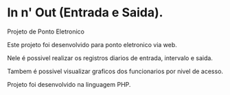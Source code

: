 # In n' Out (Entrada e Saida).
Projeto de Ponto Eletronico

Este projeto foi desenvolvido para ponto eletronico via web.

Nele é possivel realizar os registros diarios de entrada, intervalo e saida.

Tambem é possivel visualizar graficos dos funcionarios por nivel de acesso.

Projeto foi desenvolvido na linguagem PHP.
